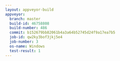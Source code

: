 ```yaml
---
layout: appveyor-build
appveyor:
  branch: master
  build-id: 46758808
  build-number: 486
  commit: b152679bb82061b4a3a64b52745d24f9a17ea7b5
  job-id: qw2ky3bof3jkj5e4
  job-number: 3
  os-name: Windows
  test-result: 1
---
```

